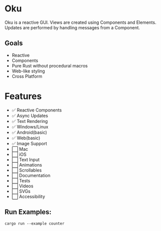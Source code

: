 # Oku
Oku is a reactive GUI. Views are created using Components and Elements.
Updates are performed by handling messages from a Component.

## Goals
* Reactive
* Components
* Pure Rust without procedural macros
* Web-like styling
* Cross Platform

# Features
* ✅ Reactive Components
* ✅ Async Updates
* ✅ Text Rendering
* ✅ Windows/Linux
* ✅ Android(basic)
* ✅ Web(basic)
* ✅ Image Support
* ⬜️ Mac
* ⬜️ iOS
* ⬜️ Text Input
* ⬜️ Animations
* ⬜️ Scrollables
* ⬜️ Documentation
* ⬜️ Tests
* ⬜ Videos
* ⬜ SVGs
* ⬜ Accessibility

## Run Examples:

```shell
cargo run --example counter
```